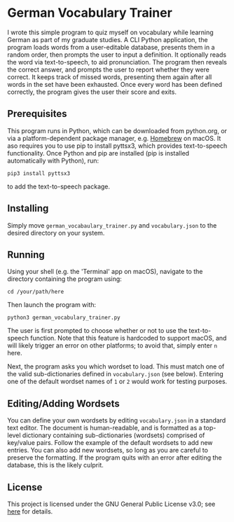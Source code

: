 # German Vocabulary Trainer

I wrote this simple program to quiz myself on vocabulary while learning German as part of my graduate studies. A CLI Python application, the program loads words from a user-editable database, presents them in a random order, then prompts the user to input a definition. It optionally reads the word via text-to-speech, to aid pronunciation. The program then reveals the correct answer, and prompts the user to report whether they were correct. It keeps track of missed words, presenting them again after all words in the set have been exhausted. Once every word has been defined correctly, the program gives the user their score and exits.

## Prerequisites

This program runs in Python, which can be downloaded from python.org, or via a platform-dependent package manager, e.g. [Homebrew](https://brew.sh/) on macOS. It aso requires you to use pip to install pyttsx3, which provides text-to-speech functionality. Once Python and pip are installed (pip is installed automatically with Python), run:

```
pip3 install pyttsx3
```

to add the text-to-speech package.

## Installing

Simply move ```german_vocabaulary_trainer.py``` and ```vocabulary.json``` to the desired directory on your system.

## Running

Using your shell (e.g. the 'Terminal' app on macOS), navigate to the directory containing the program using:
```
cd /your/path/here
```
Then launch the program with:
```
python3 german_vocabulary_trainer.py
```
The user is first prompted to choose whether or not to use the text-to-speech function. Note that this feature is hardcoded to support macOS, and will likely trigger an error on other platforms; to avoid that, simply enter ```n``` here.

Next, the program asks you which wordset to load. This must match one of the valid sub-dictionaries defined in ```vocabulary.json``` (see below). Entering one of the default wordset names of ```1``` or ```2``` would work for testing purposes.

## Editing/Adding Wordsets

You can define your own wordsets by editing ```vocabulary.json``` in a standard text editor. The document is human-readable, and is formatted as a top-level dictionary containing sub-dictionaries (wordsets) comprised of key/value pairs. Follow the example of the default wordsets to add new entries. You can also add new wordsets, so long as you are careful to preserve the formatting. If the program quits with an error after editing the database, this is the likely culprit.

## License

This project is licensed under the GNU General Public License v3.0; see [here](LICENSE) for details.